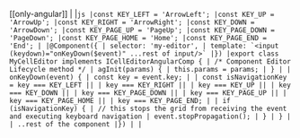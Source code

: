 [[only-angular]]
|
|`` js |const KEY_LEFT = 'ArrowLeft'; |const KEY_UP = 'ArrowUp'; |const KEY_RIGHT = 'ArrowRight'; |const KEY_DOWN = 'ArrowDown'; |const KEY_PAGE_UP = 'PageUp'; |const KEY_PAGE_DOWN = 'PageDown'; |const KEY_PAGE_HOME = 'Home'; |const KEY_PAGE_END = 'End'; | |@Component({ | selector: 'my-editor', | template: `<input (keydown)="onKeyDown($event)" ...rest of input/>` |}) |export class MyCellEditor implements ICellEditorAngularComp { | /* Component Editor Lifecycle method */ | agInit(params) { | this.params = params; | } | | onKeyDown(event) { | const key = event.key; | | const isNavigationKey = key === KEY_LEFT || | key === KEY_RIGHT || | key === KEY_UP || | key === KEY_DOWN || | key === KEY_PAGE_DOWN || | key === KEY_PAGE_UP || | key === KEY_PAGE_HOME || | key === KEY_PAGE_END; | | if (isNavigationKey) { | // this stops the grid from receiving the event and executing keyboard navigation | event.stopPropagation(); | } | } | | ..rest of the component |}) | | ``
